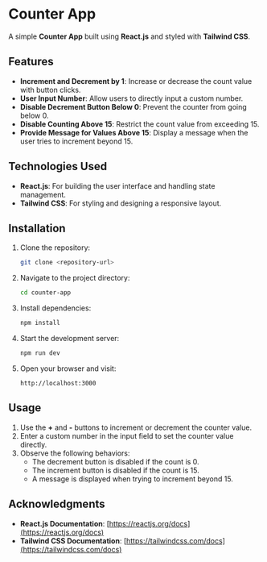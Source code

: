 # Counter App

A simple **Counter App** built using **React.js** and styled with **Tailwind CSS**.

## Features

- **Increment and Decrement by 1**: Increase or decrease the count value with button clicks.
- **User Input Number**: Allow users to directly input a custom number.
- **Disable Decrement Button Below 0**: Prevent the counter from going below 0.
- **Disable Counting Above 15**: Restrict the count value from exceeding 15.
- **Provide Message for Values Above 15**: Display a message when the user tries to increment beyond 15.

## Technologies Used

- **React.js**: For building the user interface and handling state management.
- **Tailwind CSS**: For styling and designing a responsive layout.

## Installation

1. Clone the repository:
   ```bash
   git clone <repository-url>
   ```

2. Navigate to the project directory:
   ```bash
   cd counter-app
   ```

3. Install dependencies:
   ```bash
   npm install
   ```

4. Start the development server:
   ```bash
   npm run dev
   ```

5. Open your browser and visit:
   ```
   http://localhost:3000
   ```

## Usage

1. Use the **+** and **-** buttons to increment or decrement the counter value.
2. Enter a custom number in the input field to set the counter value directly.
3. Observe the following behaviors:
   - The decrement button is disabled if the count is 0.
   - The increment button is disabled if the count is 15.
   - A message is displayed when trying to increment beyond 15.


## Acknowledgments

- **React.js Documentation**: [https://reactjs.org/docs](https://reactjs.org/docs)
- **Tailwind CSS Documentation**: [https://tailwindcss.com/docs](https://tailwindcss.com/docs)

